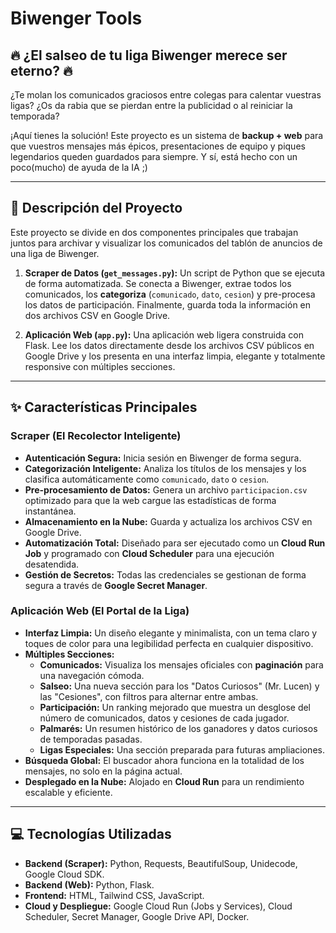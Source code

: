 # Biwenger Tools

## 🔥 ¿El salseo de tu liga Biwenger merece ser eterno? 🔥

¿Te molan los comunicados graciosos entre colegas para calentar vuestras ligas? ¿Os da rabia que se pierdan entre la publicidad o al reiniciar la temporada?

¡Aquí tienes la solución! Este proyecto es un sistema de **backup + web** para que vuestros mensajes más épicos, presentaciones de equipo y piques legendarios queden guardados para siempre. Y sí, está hecho con un poco(mucho) de ayuda de la IA ;)

---

## 📜 Descripción del Proyecto

Este proyecto se divide en dos componentes principales que trabajan juntos para archivar y visualizar los comunicados del tablón de anuncios de una liga de Biwenger.

1.  **Scraper de Datos (`get_messages.py`):** Un script de Python que se ejecuta de forma automatizada. Se conecta a Biwenger, extrae todos los comunicados, los **categoriza** (`comunicado`, `dato`, `cesion`) y pre-procesa los datos de participación. Finalmente, guarda toda la información en dos archivos CSV en Google Drive.

2.  **Aplicación Web (`app.py`):** Una aplicación web ligera construida con Flask. Lee los datos directamente desde los archivos CSV públicos en Google Drive y los presenta en una interfaz limpia, elegante y totalmente responsive con múltiples secciones.

---

## ✨ Características Principales

### Scraper (El Recolector Inteligente)

* **Autenticación Segura:** Inicia sesión en Biwenger de forma segura.
* **Categorización Inteligente:** Analiza los títulos de los mensajes y los clasifica automáticamente como `comunicado`, `dato` o `cesion`.
* **Pre-procesamiento de Datos:** Genera un archivo `participacion.csv` optimizado para que la web cargue las estadísticas de forma instantánea.
* **Almacenamiento en la Nube:** Guarda y actualiza los archivos CSV en Google Drive.
* **Automatización Total:** Diseñado para ser ejecutado como un **Cloud Run Job** y programado con **Cloud Scheduler** para una ejecución desatendida.
* **Gestión de Secretos:** Todas las credenciales se gestionan de forma segura a través de **Google Secret Manager**.

### Aplicación Web (El Portal de la Liga)

* **Interfaz Limpia:** Un diseño elegante y minimalista, con un tema claro y toques de color para una legibilidad perfecta en cualquier dispositivo.
* **Múltiples Secciones:**
    * **Comunicados:** Visualiza los mensajes oficiales con **paginación** para una navegación cómoda.
    * **Salseo:** Una nueva sección para los "Datos Curiosos" (Mr. Lucen) y las "Cesiones", con filtros para alternar entre ambas.
    * **Participación:** Un ranking mejorado que muestra un desglose del número de comunicados, datos y cesiones de cada jugador.
    * **Palmarés:** Un resumen histórico de los ganadores y datos curiosos de temporadas pasadas.
    * **Ligas Especiales:** Una sección preparada para futuras ampliaciones.
* **Búsqueda Global:** El buscador ahora funciona en la totalidad de los mensajes, no solo en la página actual.
* **Desplegado en la Nube:** Alojado en **Cloud Run** para un rendimiento escalable y eficiente.

---

## 💻 Tecnologías Utilizadas

* **Backend (Scraper):** Python, Requests, BeautifulSoup, Unidecode, Google Cloud SDK.
* **Backend (Web):** Python, Flask.
* **Frontend:** HTML, Tailwind CSS, JavaScript.
* **Cloud y Despliegue:** Google Cloud Run (Jobs y Services), Cloud Scheduler, Secret Manager, Google Drive API, Docker.